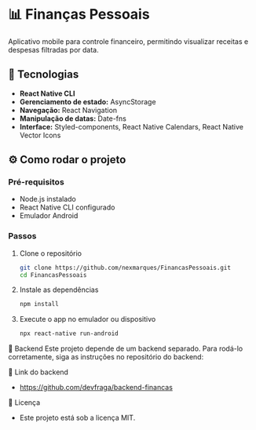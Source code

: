 # 📊 Finanças Pessoais  

Aplicativo mobile para controle financeiro, permitindo visualizar receitas e despesas filtradas por data.  

## 🚀 Tecnologias  

- **React Native CLI**  
- **Gerenciamento de estado:** AsyncStorage  
- **Navegação:** React Navigation  
- **Manipulação de datas:** Date-fns  
- **Interface:** Styled-components, React Native Calendars, React Native Vector Icons  

## ⚙️ Como rodar o projeto  

### Pré-requisitos  
- Node.js instalado  
- React Native CLI configurado  
- Emulador Android  

### Passos  

1. Clone o repositório  
   ```bash
   git clone https://github.com/nexmarques/FinancasPessoais.git   
   cd FinancasPessoais
   ```

2. Instale as dependências
   ```bash
   npm install
   ```

3. Execute o app no emulador ou dispositivo
   ```bash
   npx react-native run-android
   ```

🔗 Backend
Este projeto depende de um backend separado. Para rodá-lo corretamente, siga as instruções no repositório do backend:

🔗 Link do backend
- https://github.com/devfraga/backend-financas


📄 Licença
- Este projeto está sob a licença MIT.
